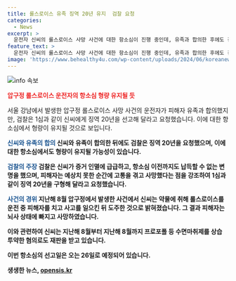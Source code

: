 ```yaml
---
title: 롤스로이스 유족 징역 20년 유지  검찰 요청
categories:
  - News
excerpt: >
  운전자 신씨의 롤스로이스 사망 사건에 대한 항소심이 진행 중인데, 유족과 합의한 후에도 검찰은 신씨에게 징역 20년을 선고해달라고 요청했다. 신씨는 합의 후에도 불원서를 제출하며 항소심에서 무죄를 요청했고, 최후 진술에서 반성과 사죄를 표현했다. 그러나 검찰은 증거 인멸과 피해자 유족의 고통을 감안하여 1심과 같이 징역 20년을 요청했다. 사고 당시 신씨가 향정신성 의약품을 복용한 것으로 밝혀졌고, 항소심 선고는 오는 26일에 예정되어 있다.
feature_text: >
  운전자 신씨의 롤스로이스 사망 사건에 대한 항소심이 진행 중인데, 유족과 합의한 후에도 검찰은 신씨에게 징역 20년을 선고해달라고 요청했다. 신씨는 합의 후에도 불원서를 제출하며 항소심에서 무죄를 요청했고, 최후 진술에서 반성과 사죄를 표현했다. 그러나 검찰은 증거 인멸과 피해자 유족의 고통을 감안하여 1심과 같이 징역 20년을 요청했다. 사고 당시 신씨가 향정신성 의약품을 복용한 것으로 밝혀졌고, 항소심 선고는 오는 26일에 예정되어 있다.
image: 'https://www.behealthy4u.com/wp-content/uploads/2024/06/koreanews.jpg'
---
```


<p><img src="https://www.behealthy4u.com/wp-content/uploads/2024/06/koreanews.jpg" alt="info 속보" /></p>

<p><b><span style="color: #ee2323;">압구정 롤스로이스 운전자의 항소심 형량 유지될 듯</span></b></p>

<p>서울 강남에서 발생한 압구정 롤스로이스 사망 사건의 운전자가 피해자 유족과 합의했지만, 검찰은 1심과 같이 신씨에게 징역 20년을 선고해 달라고 요청했습니다. 이에 대한 항소심에서 형량이 유지될 것으로 보입니다.</p>

<p><b><span style="color: #1a5490;">신씨와 유족의 합의</span><b>
신씨와 유족이 합의한 뒤에도 검찰은 징역 20년을 요청했으며, 이에 대한 항소심에서도 형량이 유지될 가능성이 있습니다.</p>

<p><b><span style="color: #1a5490;">검찰의 주장</span><b>
검찰은 신씨가 증거 인멸에 급급하고, 항소심 이전까지도 납득할 수 없는 변명을 했으며, 피해자는 예상치 못한 순간에 고통을 겪고 사망했다는 점을 강조하여 1심과 같이 징역 20년을 구형해 달라고 요청했습니다.</p>

<p><b><span style="color: #1a5490;">사건의 경위</span><b>
지난해 8월 압구정에서 발생한 사건에서 신씨는 약물에 취해 롤스로이스를 운전 중 피해자를 치고 사고를 일으킨 뒤 도주한 것으로 밝혀졌습니다. 그 결과 피해자는 뇌사 상태에 빠지고 사망하였습니다.</p>

<p>이와 관련하여 신씨는 지난해 8월부터 지난해 8월까지 프로포폴 등 수면마취제를 상습 투약한 혐의로도 재판을 받고 있습니다.</p>

<p>이번 항소심의 선고일은 오는 26일로 예정되어 있습니다.</p>
생생한 뉴스, <a href="https://opensis.kr" rel="dofollow">opensis.kr</a>


